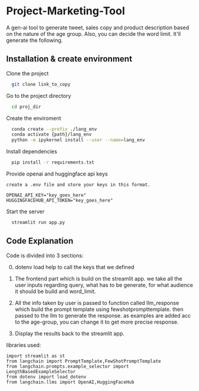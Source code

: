 # Project-Marketing-Tool

A gen-ai tool to generate tweet, sales copy and product description based on the nature of the age group. Also, you can decide the word limit. It'll generate the following.

## Installation & create environment

Clone the project

```bash
  git clone link_to_copy
```

Go to the project directory

```bash
  cd proj_dir
```

Create the enviroment

```bash
  conda create --prefix ./lang_env
  conda activate {path}/lang_env
  python -m ipykernel install --user --name=lang_env
```

Install dependencies

```bash
  pip install -r requirements.txt
```

Provide openai and huggingface api keys

```
create a .env file and store your keys in this format.

OPENAI_API_KEY="key_goes_here"
HUGGINGFACEHUB_API_TOKEN="key_goes_here"
```

Start the server

```bash
  streamlit run app.py
```

## Code Explanation

Code is divided into 3 sections:

0. dotenv load help to call the keys that we defined

1. The frontend part which is build on the streamlit app. we take all the user inputs regarding query, what has to be generate, for what audience it should be build and word_limit.

2. All the info taken by user is passed to function called llm_response which build the prompt template using fewshotprompttemplate. then passed to the llm to generate the response. as examples are added acc to the age-group, you can change it to get more precise response.

3. Display the results back to the streamlit app.

libraries used:

```
import streamlit as st
from langchain import PromptTemplate,FewShotPromptTemplate
from langchain.prompts.example_selector import LengthBasedExampleSelector
from dotenv import load_dotenv
from langchain.llms import OpenAI,HuggingFaceHub
```

